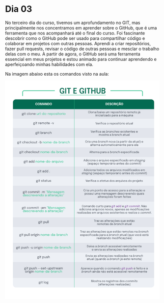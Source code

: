 # Dia 03

No terceiro dia do curso, tivemos um aprofundamento no GIT, mas principalmente nos concentramos em aprender sobre o GitHub, que é uma ferramenta que nos acompanhará até o final do curso. Foi fascinante descobrir como o GitHub pode ser usado para compartilhar código e colaborar em projetos com outras pessoas. Aprendi a criar repositórios, fazer pull requests, revisar o código de outras pessoas e mesclar o trabalho delas com o meu. A partir de agora, o GitHub será uma ferramenta essencial em meus projetos e estou animado para continuar aprendendo e aperfeiçoando minhas habilidades com ela.

Na imagem abaixo esta os comandos visto na aula:

![](https://github.com/FilipeMHottis/trybe-exercicios/blob/dia3/fundamentos/secao-01-unix-shell-e-git/dia-03-git-e-github-entendendo-comandos/Comandos%20git%20e%20github.jpeg?raw=true)